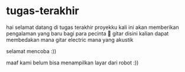 # tugas-terakhir

hai selamat datang di tugas terakhir proyekku kali ini akan memberikan pengalaman yang baru bagi para pecinta 🎸 gitar 
disini kalian dapat membedakan mana gitar electric mana yang akustik 


selamat mencoba :))

maaf kami belum bisa menampilkan layar dari robot :))
